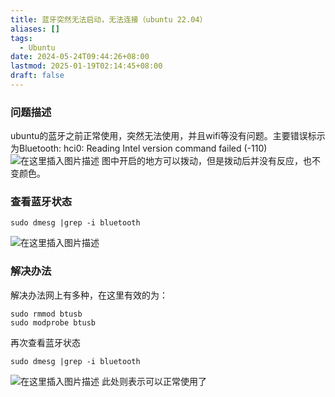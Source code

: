 ```yaml
---
title: 蓝牙突然无法启动，无法连接（ubuntu 22.04）
aliases: []
tags:
  - Ubuntu
date: 2024-05-24T09:44:26+08:00
lastmod: 2025-01-19T02:14:45+08:00
draft: false
---
```


### 问题描述
ubuntu的蓝牙之前正常使用，突然无法使用，并且wifi等没有问题。主要错误标示为Bluetooth: hci0: Reading Intel version command failed (-110)
![在这里插入图片描述](https://i-blog.csdnimg.cn/blog_migrate/9359c03615288908f378c01713f3029f.png)
图中开启的地方可以拨动，但是拨动后并没有反应，也不变颜色。
### 查看蓝牙状态
	sudo dmesg |grep -i bluetooth
![在这里插入图片描述](https://i-blog.csdnimg.cn/blog_migrate/47c2156911f67fc684aa932d4c504498.png)
### 解决办法
解决办法网上有多种，在这里有效的为：

	sudo rmmod btusb
	sudo modprobe btusb
再次查看蓝牙状态

	sudo dmesg |grep -i bluetooth
	
![在这里插入图片描述](https://i-blog.csdnimg.cn/blog_migrate/a0da1bee66a74710dbc33d25616509d5.png)
此处则表示可以正常使用了
	